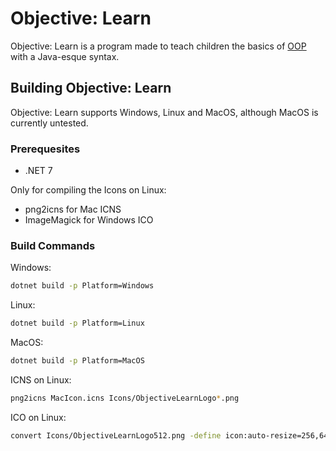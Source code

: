 # Objective: Learn
Objective: Learn is a program made to teach children the basics of [OOP](https://en.wikipedia.org/wiki/Object-oriented_programming) with a Java-esque syntax.

## Building Objective: Learn
Objective: Learn supports Windows, Linux and MacOS, although MacOS is currently untested.
### Prerequesites
 - .NET 7

Only for compiling the Icons on Linux:
 - png2icns for Mac ICNS
 - ImageMagick for Windows ICO

### Build Commands
Windows:
```bash
dotnet build -p Platform=Windows
```
Linux:
```bash
dotnet build -p Platform=Linux
```
MacOS:
```bash
dotnet build -p Platform=MacOS
```
ICNS on Linux:
```bash
png2icns MacIcon.icns Icons/ObjectiveLearnLogo*.png

```
ICO on Linux:
```bash
convert Icons/ObjectiveLearnLogo512.png -define icon:auto-resize=256,64,48,32,16 WinIcon.ico
```